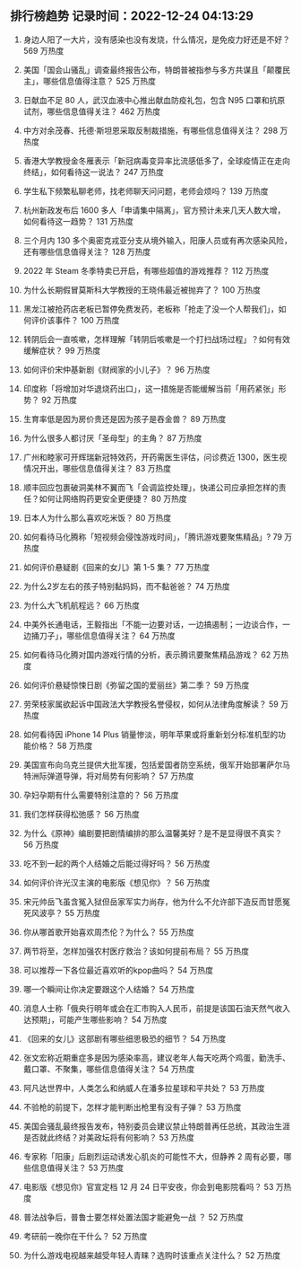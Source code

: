 
## 排行榜趋势 记录时间：2022-12-24 04:13:29
  
  1. 身边人阳了一大片，没有感染也没有发烧，什么情况，是免疫力好还是不好？ 569 万热度
    
  2. 美国「国会山骚乱」调查最终报告公布，特朗普被指参与多方共谋且「颠覆民主」，哪些信息值得注意？ 525 万热度
    
  3. 日献血不足 80 人，武汉血液中心推出献血防疫礼包，包含 N95 口罩和抗原试剂，哪些信息值得关注？ 462 万热度
    
  4. 中方对余茂春、托德·斯坦恩采取反制裁措施，有哪些信息值得关注？ 298 万热度
    
  5. 香港大学教授金冬雁表示「新冠病毒变异率比流感低多了，全球疫情正在走向终结」，如何看待这一说法？ 247 万热度
    
  6. 学生私下频繁私聊老师，找老师聊天问问题，老师会烦吗？ 139 万热度
    
  7. 杭州新政发布后 1600 多人「申请集中隔离」，官方预计未来几天人数大增，如何看待这一趋势？ 131 万热度
    
  8. 三个月内 130 多个奥密克戎亚分支从境外输入，阳康人员或有再次感染风险，还有哪些信息值得关注？ 128 万热度
    
  9. 2022 年 Steam 冬季特卖已开启，有哪些超值的游戏推荐？ 112 万热度
    
  10. 为什么长期假冒莫斯科大学教授的王晓伟最近被抛弃了？ 100 万热度
    
  11. 黑龙江被抢药店老板已暂停免费发药，老板称「抢走了没一个人帮我们」，如何评价该事件？ 100 万热度
    
  12. 转阴后会一直咳嗽，怎样理解「转阴后咳嗽是一个打扫战场过程」？如何有效缓解症状？ 99 万热度
    
  13. 如何评价宋仲基新剧《财阀家的小儿子》？ 96 万热度
    
  14. 印度称「将增加对华退烧药出口」，这一措施是否能缓解当前「用药紧张」形势？ 92 万热度
    
  15. 生育率低是因为房价贵还是因为孩子是吞金兽？ 89 万热度
    
  16. 为什么很多人都讨厌「圣母型」的主角？ 87 万热度
    
  17. 广州和睦家可开辉瑞新冠特效药，开药需医生评估，问诊费近 1300，医生视情况开出，哪些信息值得关注？ 83 万热度
    
  18. 顺丰回应包裹破洞美林不翼而飞「会调监控处理」，快递公司应承担怎样的责任？如何让网络购药更安全更便捷？ 80 万热度
    
  19. 日本人为什么那么喜欢吃米饭？ 80 万热度
    
  20. 如何看待马化腾称「短视频会侵蚀游戏时间」，「腾讯游戏要聚焦精品」? 79 万热度
    
  21. 如何评价悬疑剧《回来的女儿》第 1-5 集？ 77 万热度
    
  22. 为什么2岁左右的孩子特别黏妈妈，而不黏爸爸？ 74 万热度
    
  23. 为什么大飞机航程远？ 66 万热度
    
  24. 中美外长通电话，王毅指出「不能一边要对话，一边搞遏制；一边谈合作，一边捅刀子」，哪些信息值得关注？ 64 万热度
    
  25. 如何看待马化腾对国内游戏行情的分析，表示腾讯要聚焦精品游戏？ 62 万热度
    
  26. 如何评价悬疑惊悚日剧《弥留之国的爱丽丝》第二季？ 59 万热度
    
  27. 劳荣枝家属欲起诉中国政法大学教授名誉侵权，如何从法律角度解读？ 59 万热度
    
  28. 如何看待因 iPhone 14 Plus 销量惨淡，明年苹果或将重新划分标准机型的功能价格？ 58 万热度
    
  29. 美国宣布向乌克兰提供大批军援，包括爱国者防空系统，俄军开始部署萨尔马特洲际弹道导弹，将对局势有何影响？ 57 万热度
    
  30. 孕妇孕期有什么需要特别注意的？ 56 万热度
    
  31. 我们怎样获得松弛感？ 56 万热度
    
  32. 为什么《原神》编剧要把剧情编排的那么温馨美好？是不是显得很不真实？ 56 万热度
    
  33. 吃不到一起的两个人结婚之后能过得好吗？ 56 万热度
    
  34. 如何评价许光汉主演的电影版《想见你》？ 56 万热度
    
  35. 宋元帅岳飞虽含冤入狱但岳家军实力尚存，他为什么不允许部下造反而甘愿冤死风波亭？ 55 万热度
    
  36. 你从哪首歌开始喜欢周杰伦？为什么？ 55 万热度
    
  37. 两节将至，怎样加强农村医疗救治？该如何提前布局？ 55 万热度
    
  38. 可以推荐一下各位最近喜欢听的kpop曲吗？ 54 万热度
    
  39. 哪一个瞬间让你决定要跟这个人结婚？ 54 万热度
    
  40. 消息人士称「俄央行明年或会在汇市购入人民币，前提是该国石油天然气收入达预期」，可能产生哪些影响？ 54 万热度
    
  41. 《回来的女儿》这部剧有哪些细思极恐的细节？ 54 万热度
    
  42. 张文宏称近期重症多是因为感染率高，建议老年人每天吃两个鸡蛋，勤洗手、戴口罩、不聚集，哪些信息值得关注？ 54 万热度
    
  43. 阿凡达世界中，人类怎么和纳威人在潘多拉星球和平共处？ 53 万热度
    
  44. 不验枪的前提下，怎样才能判断出枪里有没有子弹？ 53 万热度
    
  45. 美国会骚乱最终报告发布，特别委员会建议禁止特朗普再任总统，其政治生涯是否就此终结？对美政坛将有何影响？ 53 万热度
    
  46. 专家称「阳康」后剧烈运动诱发心肌炎的可能性不大，但静养 2 周有必要，哪些信息值得关注？ 53 万热度
    
  47. 电影版《想见你》官宣定档 12 月 24 日平安夜，你会到电影院看吗？ 53 万热度
    
  48. 普法战争后，普鲁士要怎样处置法国才能避免一战 ？ 52 万热度
    
  49. 考研前一晚你在干什么？ 52 万热度
    
  50. 为什么游戏电视越来越受年轻人青睐？选购时该重点关注什么？ 52 万热度
    